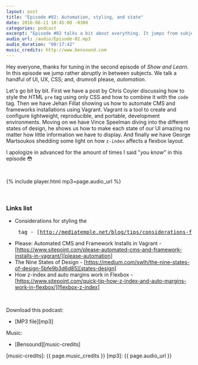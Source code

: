```yaml
---
layout: post
title: "Episode #02: Automation, styling, and state"
date: 2016-06-11 10:45:00 -0300
categories: podcast
excerpt: "Episode #02 talks a bit about everything. It jumps from subjects like environment creation and automation using Vagrant, states of a design, styling the `pre` tag using CSS, and how the `z-index` property affects a flexbox layout."
audio_url: /audio/Episode-02.mp3
audio_duration: "00:17:42"
music_credits: http://www.bensound.com
---
```

Hey everyone, thanks for tuning in the second episode of _Show and Learn_. In this episode we jump rather abruptly in between subjects. We talk a handful of UI, UX, CSS; and, drumroll please, *automation*.

Let's go bit by bit. First we have a post by Chris Coyier discussing how to style the HTML `pre` tag using only CSS and how to combine it with the `code` tag.
Then we have Jehan Fillat showing us how to automate CMS and frameworks installations using Vagrant. Vagrant is a tool to create and configure lightweight, reproducible, and portable, development environments.
Moving on we have Vince Speelman diving into the different states of design, he shows us how to make each state of our UI amazing no matter how little information we have to display.
And finally we have George Martsoukos shedding some light on how `z-index` affects a flexbox layout.

I apologize in advanced for the amount of times I said "_you know_" in this episode 😳

&nbsp;

{% include player.html mp3=page.audio_url %}

&nbsp;

### Links list
* Considerations for styling the <pre> tag - [http://mediatemple.net/blog/tips/considerations-for-styling-the-pre-tag/][pre-tag]
* Please: Automated CMS and Framework Installs in Vagrant - [https://www.sitepoint.com/please-automated-cms-and-framework-installs-in-vagrant/][please-automation]
* The Nine States of Design - [https://medium.com/swlh/the-nine-states-of-design-5bfe9b3d6d85][states-design]
* How z-index and auto margins work in Flexbox - [https://www.sitepoint.com/quick-tip-how-z-index-and-auto-margins-work-in-flexbox/][flexbox-z-index]

&nbsp;

Download this podcast:

* [MP3 file][mp3]

Music:

* [Bensound][music-credits]

[pre-tag]: http://mediatemple.net/blog/tips/considerations-for-styling-the-pre-tag/
[please-automation]: https://www.sitepoint.com/please-automated-cms-and-framework-installs-in-vagrant/
[states-design]: https://medium.com/swlh/the-nine-states-of-design-5bfe9b3d6d85
[flexbox-z-index]: https://www.sitepoint.com/quick-tip-how-z-index-and-auto-margins-work-in-flexbox/
[music-credits]: {{ page.music_credits }}
[mp3]: {{ page.audio_url }}
